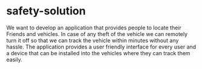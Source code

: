 # safety-solution
We want to develop an application that provides people to locate their Friends and vehicles. In case of any theft of the vehicle we can remotely turn it off so that we can track the vehicle within minutes without any hassle. The application provides a user friendly interface for every user and a device that can be installed into the vehicles where they can track them easily.

